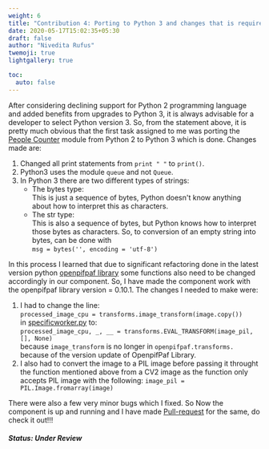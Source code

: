 ```yaml
---
weight: 6
title: "Contribution 4: Porting to Python 3 and changes that is required because of refactoring in the existing python library"
date: 2020-05-17T15:02:35+05:30
draft: false
author: "Nivedita Rufus"
twemoji: true
lightgallery: true

toc:
  auto: false
---
```



After considering declining support for Python 2 programming language and added benefits from upgrades to Python 3, it is always advisable for a developer to select Python version 3. So, from the statement above, it is pretty much obvious that the first task assigned to me was porting the [People Counter](https://github.com/robocomp/human-detection/tree/master/components/peopleCounter) module from Python 2 to Python 3 which is done.
Changes made are:
1. Changed all print statements from `print " "` to `print()`.
2. Python3 uses the module `queue` and not `Queue`.
3. In Python 3 there are two different types of strings:
 	* The bytes type:  
 	 	This is just a sequence of bytes, Python doesn't know anything about how to interpret this as characters.
	* The str type:  
		This is also a sequence of bytes, but Python knows how to interpret those bytes as characters.
	So, to conversion of an empty string into bytes, can be done with  
	`msg = bytes('', encoding = 'utf-8')`

In this process I learned that due to significant refactoring done in the latest version python [openpifpaf library](https://github.com/vita-epfl/openpifpaf) some functions also need to be changed accordingly in our component. So, I have made the component work with the openpifpaf library version = 0.10.1. The changes I needed to make were:
1. I had to change the line:  
`processed_image_cpu = transforms.image_transform(image.copy())`  
in [specificworker.py](https://github.com/robocomp/human-detection/blob/master/components/openpifpafserver/src/specificworker.py) to:  
`processed_image_cpu, _, __ = transforms.EVAL_TRANSFORM(image_pil, [], None)`  
because `image_transform` is no longer in `openpifpaf.transforms.` because of the version update of OpenpifPaf Library.  
2. I also had to convert the image to a PIL image before passing it throught the function mentioned above from a CV2 image as the function only accepts PIL image with the following: 
`image_pil = PIL.Image.fromarray(image)`  

There were also a few very minor bugs which I fixed. So Now the component is up and running and I have made [Pull-request](https://github.com/robocomp/human-detection/pull/5) for the same, do check it out!!!

##### Status: Under Review
